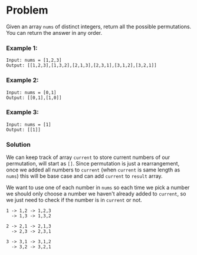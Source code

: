 # Problem
Given an array `nums` of distinct integers, return all the possible permutations. You can return the answer in any order.


### Example 1:
```
Input: nums = [1,2,3]
Output: [[1,2,3],[1,3,2],[2,1,3],[2,3,1],[3,1,2],[3,2,1]]
```

### Example 2:
```
Input: nums = [0,1]
Output: [[0,1],[1,0]]
```

### Example 3:
```
Input: nums = [1]
Output: [[1]]
```


### Solution
We can keep track of array `current` to store current numbers of our permutation, will start as `[]`. Since permutation is just a rearrangement, once we added all numbers to `current` (when `current` is same length as `nums`) this will be base case and can add `current` to `result` array.

We want to use one of each number in `nums` so each time we pick a number we should only choose a number we haven't already added to `current`, so we just need to check if the number is in `current` or not.
```
1 -> 1,2 -> 1,2,3
  -> 1,3 -> 1,3,2

2 -> 2,1 -> 2,1,3
  -> 2,3 -> 2,3,1

3 -> 3,1 -> 3,1,2
  -> 3,2 -> 3,2,1
```
